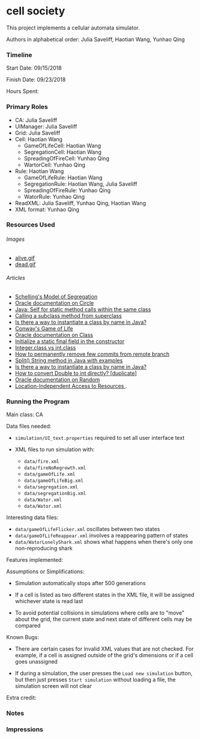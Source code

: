 cell society
====

This project implements a cellular automata simulator.

Authors in alphabetical order: Julia Saveliff, Haotian Wang, Yunhao Qing

### Timeline

Start Date: 09/15/2018

Finish Date: 09/23/2018

Hours Spent:

### Primary Roles
* CA: Julia Saveliff
* UIManager: Julia Saveliff
* Grid: Julia Saveliff
* Cell: Haotian Wang
    * GameOfLifeCell: Haotian Wang
    * SegregationCell: Haotian Wang
    * SpreadingOfFireCell: Yunhao Qing
    * WartorCell: Yunhao Qing
* Rule: Haotian Wang
    * GameOfLifeRule: Haotian Wang
    * SegregationRule: Haotian Wang, Julia Saveliff
    * SpreadingOfFireRule: Yunhao Qing
    * WatorRule: Yunhao Qing
* ReadXML: Julia Saveliff, Yunhao Qing, Haotian Wang
* XML format: Yunhao Qing

### Resources Used

###### Images
* [alive.gif](https://commons.wikimedia.org/wiki/File:Solid_white.png)
* [dead.gif](https://commons.wikimedia.org/wiki/File:Solid_black.png)

###### Articles
* [Schelling's Model of Segregation
](http://nifty.stanford.edu/2014/mccown-schelling-model-segregation/)
* [Oracle documentation on Circle](https://docs.oracle.com/javase/8/javafx/api/javafx/scene/shape/Circle.html)
* [Java: Self for static method calls within the same class](https://stackoverflow.com/questions/22700944/java-self-for-static-method-calls-within-the-same-class)
* [Calling a subclass method from superclass](https://stackoverflow.com/questions/10021603/calling-a-subclass-method-from-superclass)
* [Is there a way to instantiate a class by name in Java?](https://stackoverflow.com/questions/9886266/is-there-a-way-to-instantiate-a-class-by-name-in-java)
* [Conway's Game of Life](https://en.wikipedia.org/wiki/Conway's_Game_of_Life#Rules)
* [Oracle documentation on Class](https://docs.oracle.com/javase/7/docs/api/java/lang/Class.html#getConstructor(java.lang.Class...))
* [Initialize a static final field in the constructor](https://stackoverflow.com/questions/5093744/initialize-a-static-final-field-in-the-constructor)
* [Integer.class vs int.class
](https://l.messenger.com/l.php?u=https%3A%2F%2Fstackoverflow.com%2Fquestions%2F22470985%2Finteger-class-vs-int-class&h=AT0oxh3T6S7cgm3CMzhRzM-bvukfJYa5z3dXlGkvSAJkB-cd-ucubCPXM4pLevC69Rc95Srq_DW-I0h1FdTZsHNwYd470REraRFeRU-z1YK_47OpJFGXvmkI6ulIDw)
* [How to permanently remove few commits from remote branch
](https://stackoverflow.com/questions/3293531/how-to-permanently-remove-few-commits-from-remote-branch)
* [Split() String method in Java with examples
](https://www.geeksforgeeks.org/split-string-java-examples/)
* [Is there a way to instantiate a class by name in Java?
](https://stackoverflow.com/questions/9886266/is-there-a-way-to-instantiate-a-class-by-name-in-java)
* [How to convert Double to int directly? [duplicate]
](https://stackoverflow.com/questions/5404149/how-to-convert-double-to-int-directly)
* [Oracle documentation on Random](https://docs.oracle.com/javase/7/docs/api/java/util/Random.html)
* [Location-Independent Access to Resources
](https://docs.oracle.com/javase/8/docs/technotes/guides/lang/resources.html).


### Running the Program

Main class: CA

Data files needed: 

* `simulation/UI_text.properties` required to set all user interface text

* XML files to run simulation with:

    * `data/fire.xml`
    * `data/fireNoRegrowth.xml`
    * `data/gameOfLife.xml`
    * `data/gameOfLifeBig.xml`
    * `data/segregation.xml`
    * `data/segregationBig.xml`
    * `data/Wator.xml`
    * `data/Wator.xml`

Interesting data files:

* `data/gameOfLifeFlicker.xml` oscillates between two states
* `data/gameOfLifeReappear.xml` involves a reappearing pattern of states
* `data/WatorLonelyShark.xml` shows what happens when there's only one non-reproducing shark

Features implemented:

Assumptions or Simplifications:

* Simulation automatically stops after 500 generations 

* If a cell is listed as two different states in the XML file, it will be assigned whichever 
state is read last

* To avoid potential collisions in simulations where cells are to "move" about the grid, 
the current state and next state of different cells may be compared

Known Bugs:

* There are certain cases for invalid XML values that are not checked. For example, if a cell is assigned outside
of the grid's dimensions or if a cell goes unassigned

* If during a simulation, the user presses the `Load new simulation` button, but then just
presses `Start simulation` without loading a file, the simulation screen will not clear

Extra credit:


### Notes


### Impressions

